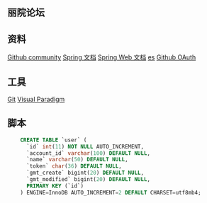 ## 丽院论坛

## 资料
[Github community](https://github.com/1632409540/community)
[Spring 文档](https://spring.io/guides)
[Spring Web 文档](https://spring.io/guides/gs/serving-web-content/)
[es](https://elasticsearch.cn/explore)
[Github OAuth](https://developer.github.com/apps/building-oauth-apps/creating-an-oauth-app/)

## 工具
[Git](https://git-scm.com/)
[Visual Paradigm](https://www.visual-paradigm.com)

## 脚本
```sql
    CREATE TABLE `user` (
      `id` int(11) NOT NULL AUTO_INCREMENT,
      `account_id` varchar(100) DEFAULT NULL,
      `name` varchar(50) DEFAULT NULL,
      `token` char(36) DEFAULT NULL,
      `gmt_create` bigint(20) DEFAULT NULL,
      `gmt_modified` bigint(20) DEFAULT NULL,
      PRIMARY KEY (`id`)
    ) ENGINE=InnoDB AUTO_INCREMENT=2 DEFAULT CHARSET=utf8mb4;
```
